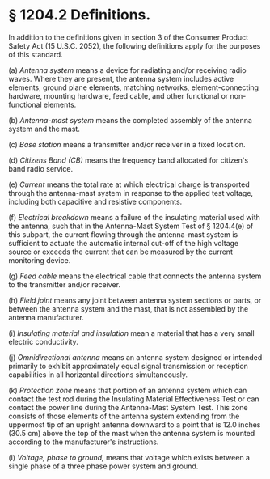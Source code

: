 # § 1204.2   Definitions.

In addition to the definitions given in section 3 of the Consumer Product Safety Act (15 U.S.C. 2052), the following definitions apply for the purposes of this standard.


(a) *Antenna system* means a device for radiating and/or receiving radio waves. Where they are present, the antenna system includes active elements, ground plane elements, matching networks, element-connecting hardware, mounting hardware, feed cable, and other functional or non-functional elements.


(b) *Antenna-mast system* means the completed assembly of the antenna system and the mast.


(c) *Base station* means a transmitter and/or receiver in a fixed location.


(d) *Citizens Band (CB)* means the frequency band allocated for citizen's band radio service.


(e) *Current* means the total rate at which electrical charge is transported through the antenna-mast system in response to the applied test voltage, including both capacitive and resistive components.


(f) *Electrical breakdown* means a failure of the insulating material used with the antenna, such that in the Antenna-Mast System Test of § 1204.4(e) of this subpart, the current flowing through the antenna-mast system is sufficient to actuate the automatic internal cut-off of the high voltage source or exceeds the current that can be measured by the current monitoring device.


(g) *Feed cable* means the electrical cable that connects the antenna system to the transmitter and/or receiver.


(h) *Field joint* means any joint between antenna system sections or parts, or between the antenna system and the mast, that is not assembled by the antenna manufacturer.


(i) *Insulating material and insulation* mean a material that has a very small electric conductivity.


(j) *Omnidirectional antenna* means an antenna system designed or intended primarily to exhibit approximately equal signal transmission or reception capabilities in all horizontal directions simultaneously.


(k) *Protection zone* means that portion of an antenna system which can contact the test rod during the Insulating Material Effectiveness Test or can contact the power line during the Antenna-Mast System Test. This zone consists of those elements of the antenna system extending from the uppermost tip of an upright antenna downward to a point that is 12.0 inches (30.5 cm) above the top of the mast when the antenna system is mounted according to the manufacturer's instructions.


(l) *Voltage, phase to ground,* means that voltage which exists between a single phase of a three phase power system and ground.




